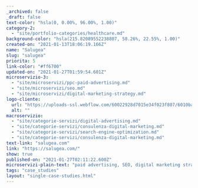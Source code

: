 ```yaml
---
_archived: false
_draft: false
text-color: "hsla(0, 0.00%, 96.00%, 1.00)"
category-2:
  - "site/portfolio-categories/healthcare.md"
background-color: "hsla(215.82089552238807, 58.26%, 22.55%, 1.00)"
created-on: "2021-01-13T18:06:19.166Z"
name: "Salugea"
slug: "salugea"
priorita: 5
link-color: "#ff6700"
updated-on: "2021-01-27T01:59:54.601Z"
microservizio-3:
  - "site/microservizi/ppc-paid-advertising.md"
  - "site/microservizi/seo.md"
  - "site/microservizi/digital-marketing-strategy.md"
logo-cliente:
  url: "https://uploads-ssl.webflow.com/60022928d7015e34f023f807/6010bab67d3d827dfb0fae71_60071ba9803ab7edb8d951d3_Salugea.png"
  alt: ""
macroservizio:
  - "site/categorie-servizi/digital-advertising.md"
  - "site/categorie-servizi/consulenza-digital-marketing.md"
  - "site/categorie-servizi/search-engine-optimization.md"
  - "site/categorie-servizi/consulenza-digital-marketing.md"
text-link: "salugea.com"
link: "https://salugea.com/"
show: true
published-on: "2021-01-27T02:11:22.600Z"
microservizi-plain-text: "paid advertising, SEO, digital marketing strategy"
tags: "case_studies"
layout: "single-case-studies.html"
---
```



